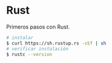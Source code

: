 # Rust

Primeros pasos con Rust.

```bash
# instalar
$ curl https://sh.rustup.rs -sSf | sh
# verificar instalación
$ rustc --version
```
